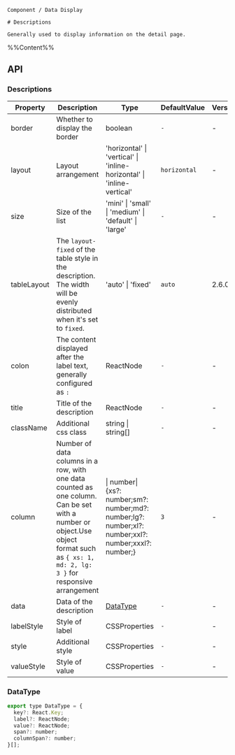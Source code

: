 `````
Component / Data Display

# Descriptions

Generally used to display information on the detail page.
`````

%%Content%%

## API

### Descriptions

|Property|Description|Type|DefaultValue|Version|
|---|---|---|---|---|
|border|Whether to display the border|boolean |`-`|-|
|layout|Layout arrangement|'horizontal' \| 'vertical' \| 'inline-horizontal' \| 'inline-vertical' |`horizontal`|-|
|size|Size of the list|'mini' \| 'small' \| 'medium' \| 'default' \| 'large' |`-`|-|
|tableLayout|The `layout-fixed` of the table style in the description. The width will be evenly distributed when it's set to `fixed`.|'auto' \| 'fixed' |`auto`|2.6.0|
|colon|The content displayed after the label text, generally configured as `:`|ReactNode |`-`|-|
|title|Title of the description|ReactNode |`-`|-|
|className|Additional css class|string \| string[] |`-`|-|
|column|Number of data columns in a row, with one data counted as one column. Can be set with a number or object.Use object format such as `{ xs: 1, md: 2, lg: 3 }` for responsive arrangement|\| number\| {xs?: number;sm?: number;md?: number;lg?: number;xl?: number;xxl?: number;xxxl?: number;} |`3`|-|
|data|Data of the description|[DataType](#datatype) |`-`|-|
|labelStyle|Style of label|CSSProperties |`-`|-|
|style|Additional style|CSSProperties |`-`|-|
|valueStyle|Style of value|CSSProperties |`-`|-|

### DataType

```js
export type DataType = {
  key?: React.Key;
  label?: ReactNode;
  value?: ReactNode;
  span?: number;
  columnSpan?: number;
}[];
```
